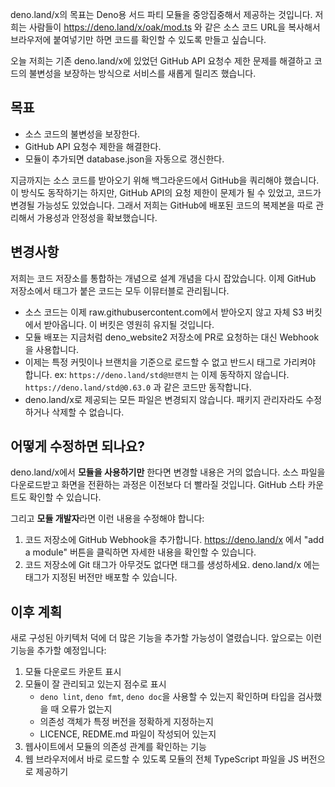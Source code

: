<!--
The goal of deno.land/x has been to provide a central location for third party
Deno modules consistent with how Deno operates. We want people to be able to
copy and paste source code URLs like https://deno.land/x/oak/mod.ts directly
into the browser and be able to view marked up source code and have links to
auto-generated documentation.

Today we are releasing a rewrite of the deno.land/x service that solves many
long standing issues like rate limits on the GitHub API and providing immutable
source code downloads (like on crates.io).
-->
deno.land/x의 목표는 Deno용 서드 파티 모듈을 중앙집중해서 제공하는 것입니다.
저희는 사람들이 https://deno.land/x/oak/mod.ts 와 같은 소스 코드 URL을 복사해서 브라우저에 붙여넣기만 하면 코드를 확인할 수 있도록 만들고 싶습니다.

오늘 저희는 기존 deno.land/x에 있었던 GitHub API 요청수 제한 문제를 해결하고 코드의 불변성을 보장하는 방식으로 서비스를 새롭게 릴리즈 했습니다.


<!--
## Goals
-->
## 목표

<!--
- Make source code immutable.
- Remove the GitHub API rate limits on the website.
- Remove the need to manually update database.json to add modules.

The way the website currently works is by querying github in the background to
receive source code. This worked okay, but we would hit API limits, and the code
could change out from under users. The change we settled on would be to keep a
copy of any published code ourselves, so we could ensure content availability
and integrity.
-->
- 소스 코드의 불변성을 보장한다.
- GitHub API 요청수 제한을 해결한다.
- 모듈이 추가되면 database.json을 자동으로 갱신한다.

지금까지는 소스 코드를 받아오기 위해 백그라운드에서 GitHub을 쿼리해야 했습니다.
이 방식도 동작하기는 하지만, GitHub API의 요청 제한이 문제가 될 수 있었고, 코드가 변경될 가능성도 있었습니다.
그래서 저희는 GitHub에 배포된 코드의 복제본을 따로 관리해서 가용성과 안정성을 확보했습니다.


<!--
## Changes
-->
## 변경사항

<!--
We settled on a design where we provide a webhook, which when integrated into
your repository, will save an immutable version of any git tagged code.

- Source code is no longer fetched from raw.githubusercontent.com but rather
  from our S3 bucket, where we can preserve it forever.
- Publishing modules works through a Webhook now, rather than by opening a PR on
  the deno_website2 repository.
- You can not import from arbitrary commits or branches anymore, only tags /
  releases. Example: `https://deno.land/std@BRANCH` will not work anymore, only
  tagged commits like `https://deno.land/std@0.63.0`.
- All files served from the registry are immutable. They can not be changed or
  removed by the package author.
-->
저희는 코드 저장소를 통합하는 개념으로 설계 개념을 다시 잡았습니다.
이제 GitHub 저장소에서 태그가 붙은 코드는 모두 이뮤터블로 관리됩니다.

- 소스 코드는 이제 raw.githubusercontent.com에서 받아오지 않고 자체 S3 버킷에서 받아옵니다.
이 버킷은 영원히 유지될 것입니다.
- 모듈 배포는 지금처럼 deno_website2 저장소에 PR로 요청하는 대신 Webhook을 사용합니다.
- 이제는 특정 커밋이나 브랜치을 기준으로 로드할 수 없고 반드시 태그로 가리켜야 합니다.
ex: `https://deno.land/std@브랜치` 는 이제 동작하지 않습니다.
`https://deno.land/std@0.63.0` 과 같은 코드만 동작합니다.
- deno.land/x로 제공되는 모든 파일은 변경되지 않습니다.
패키지 관리자라도 수정하거나 삭제할 수 없습니다.


<!--
## How does this affect you?
-->
## 어떻게 수정하면 되나요?

<!--
If you only **consume modules** from deno.land/x you should see very few
functional differences. Downloads and navigating through files/folders on the
website should be faster, and all modules now display their GitHub star count.

If you are the **author of a module**, there are a few things you need to do:

1. Add a GitHub Webhook to your repository. You can find instructions for how to
   do so on https://deno.land/x by pressing the "Add a module" button.
2. If you do not have any Git tags in your repository, please create a tag. Only
   tagged versions are published on deno.land/x.

We will remove all modules that don't publish a tag within 30 days of adding the
webhook.
-->
deno.land/x에서 **모듈을 사용하기만** 한다면 변경할 내용은 거의 없습니다.
소스 파일을 다운로드받고 화면을 전환하는 과정은 이전보다 더 빨라질 것입니다.
GitHub 스타 카운트도 확인할 수 있습니다.

그리고 **모듈 개발자**라면 이런 내용을 수정해야 합니다:

1. 코드 저장소에 GitHub Webhook을 추가합니다.
https://deno.land/x 에서 "add a module" 버튼을 클릭하면 자세한 내용을 확인할 수 있습니다.
2. 코드 저장소에 Git 태그가 아무것도 없다면 태그를 생성하세요.
deno.land/x 에는 태그가 지정된 버전만 배포할 수 있습니다.

<!--
## Future plans
-->
## 이후 계획

<!--
With this new architecture we have the possibility to add all kinds of features.
Here are a few that we have planned:

1. Display download counts for all modules
2. Give all modules a score based on how well their module is maintained
   - verify that `deno lint`, `deno fmt`, `deno doc` and type checking produce
     no errors
   - are dependencies pinned to specific version
   - does the module have a LICENCE, README.md
3. Display dependencies of modules on the site
4. Serve a JS (type stripped) version of all TypeScript files in a module, to be
   imported directly from a web browser

If you have any comments or feedback, please open an issue on the
[deno_registry2](https://github.com/denoland/deno_registry2) repository or come
chat on the Deno [Discord](https://discord.gg/deno).
-->
새로 구성된 아키텍처 덕에 더 많은 기능을 추가할 가능성이 열렸습니다.
앞으로는 이런 기능을 추가할 예정입니다:

1. 모듈 다운로드 카운트 표시
2. 모듈이 잘 관리되고 있는지 점수로 표시
   - `deno lint`, `deno fmt`, `deno doc`을 사용할 수 있는지 확인하며 타입을 검사했을 때 오류가 없는지
   - 의존성 객체가 특정 버전을 정확하게 지정하는지
   - LICENCE, REDME.md 파일이 작성되어 있는지
3. 웹사이트에서 모듈의 의존성 관계를 확인하는 기능
4. 웹 브라우저에서 바로 로드할 수 있도록 모듈의 전체 TypeScript 파일을 JS 버전으로 제공하기
